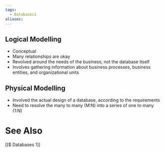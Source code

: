 ```yaml
---
tags:
  - Databases1
aliases:
---
```

## Logical Modelling
- Conceptual
- Many relationships are okay
- Revolved around the needs of the business, not the database itself
- Involves gathering information about business processes, business entities, and organizational units

## Physical Modelling
- Involved the actual design of a database, according to the requirements
- Need to resolve the many to many (M:N) into a series of one to many (1:N)

# See Also
[[$ Databases 1]]
